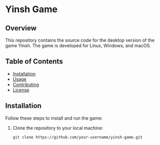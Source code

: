 # Yinsh Game

## Overview
This repository contains the source code for the desktop version of the game Yinsh. The game is developed for Linux, Windows, and macOS.

## Table of Contents
- [Installation](#installation)
- [Usage](#usage)
- [Contributing](#contributing)
- [License](#license)

## Installation
Follow these steps to install and run the game:

1. Clone the repository to your local machine:
   ```bash
   git clone https://github.com/your-username/yinsh-game.git

